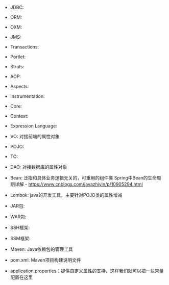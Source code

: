 - JDBC:

- ORM:

- OXM:

- JMS:

- Transactions:

- Portlet:

- Struts:

- AOP:

- Aspects:

- Instrumentation:

- Core:

- Context:

- Expression Language:

- VO: 对接前端的属性对象

- POJO:

- TO:

- DAO: 对接数据库的属性对象

- Bean: 泛指和具体业务逻辑无关的，可重用的组件类
Spring中Bean的生命周期详解 - https://www.cnblogs.com/javazhiyin/p/10905294.html

- Lombok: java的开发工具，主要针对POJO类的属性增减

- JAR包: 

- WAR包: 

- SSH框架:

- SSM框架: 

- Maven: Java依赖包的管理工具

- pom.xml: Maven项目构建说明文件

- application.properties：提供自定义属性的支持，这样我们就可以把一些常量配置在这里
